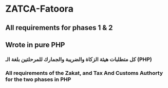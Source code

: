 # ZATCA-Fatoora
## All requirements for phases 1 & 2
## Wrote in pure PHP 
### كل متطلبات هيئة الزكاة والضريبة والجمارك للمرحلتين بلغة الـ (PHP) 
### All requirements of the Zakat, and Tax And Customs Authorty for the two phases in PHP
